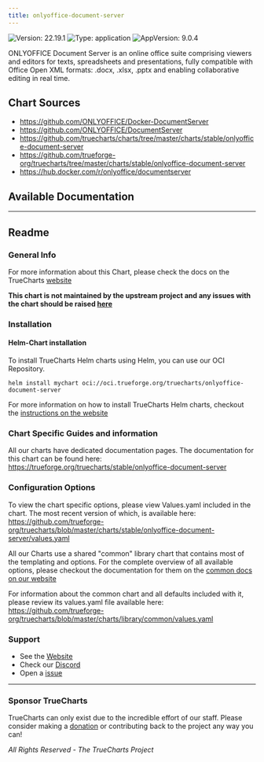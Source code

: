```yaml
---
title: onlyoffice-document-server
---
```


![Version: 22.19.1](https://img.shields.io/badge/Version-22.19.1-informational?style=flat-square) ![Type: application](https://img.shields.io/badge/Type-application-informational?style=flat-square) ![AppVersion: 9.0.4](https://img.shields.io/badge/AppVersion-9.0.4-informational?style=flat-square)

ONLYOFFICE Document Server is an online office suite comprising viewers and editors for texts, spreadsheets and presentations, fully compatible with Office Open XML formats: .docx, .xlsx, .pptx and enabling collaborative editing in real time.

## Chart Sources

- https://github.com/ONLYOFFICE/Docker-DocumentServer
- https://github.com/ONLYOFFICE/DocumentServer
- https://github.com/truecharts/charts/tree/master/charts/stable/onlyoffice-document-server
- https://github.com/trueforge-org/truecharts/tree/master/charts/stable/onlyoffice-document-server
- https://hub.docker.com/r/onlyoffice/documentserver

## Available Documentation



---

## Readme


### General Info

For more information about this Chart, please check the docs on the TrueCharts [website](https://trueforge.org/truecharts/stable/onlyoffice-document-server)

**This chart is not maintained by the upstream project and any issues with the chart should be raised [here](https://github.com/trueforge-org/truecharts/issues/new/choose)**

### Installation

#### Helm-Chart installation

To install TrueCharts Helm charts using Helm, you can use our OCI Repository.

`helm install mychart oci://oci.trueforge.org/truecharts/onlyoffice-document-server`

For more information on how to install TrueCharts Helm charts, checkout the [instructions on the website](https://trueforge.org/truecharts/guides/)

### Chart Specific Guides and information

All our charts have dedicated documentation pages.
The documentation for this chart can be found here:
https://trueforge.org/truecharts/stable/onlyoffice-document-server

### Configuration Options

To view the chart specific options, please view Values.yaml included in the chart.
The most recent version of which, is available here: https://github.com/trueforge-org/truecharts/blob/master/charts/stable/onlyoffice-document-server/values.yaml

All our Charts use a shared "common" library chart that contains most of the templating and options.
For the complete overview of all available options, please checkout the documentation for them on the [common docs on our website](https://trueforge.org/truecharts-common/)

For information about the common chart and all defaults included with it, please review its values.yaml file available here: https://github.com/trueforge-org/truecharts/blob/master/charts/library/common/values.yaml

### Support

- See the [Website](https://truecharts.org)
- Check our [Discord](https://discord.gg/tVsPTHWTtr)
- Open a [issue](https://github.com/trueforge-org/truecharts/issues/new/choose)

---

### Sponsor TrueCharts

TrueCharts can only exist due to the incredible effort of our staff.
Please consider making a [donation](https://trueforge.org/general/sponsor/) or contributing back to the project any way you can!

_All Rights Reserved - The TrueCharts Project_
